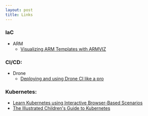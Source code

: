 ```yaml
---
layout: post
title: Links
---
```


### IaC
* ARM
  * [Visualizing ARM Templates with ARMVIZ](http://armviz.io/designer)

### CI/CD:
* Drone
  * [Deploying and using Drone CI like a pro](https://medium.com/prodopsio/how-i-helped-my-company-ship-features-10-times-faster-and-made-dev-and-ops-win-a758a83b530c)

### Kubernetes:

* [Learn Kubernetes using Interactive Browser-Based Scenarios](https://www.katacoda.com/courses/kubernetes)
* [The Illustrated Children's Guide to Kubernetes](https://www.youtube.com/watch?v=4ht22ReBjno)
